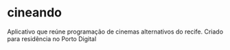 # cineando
Aplicativo que reúne programação de cinemas alternativos do recife. Criado para residência no Porto Digital
